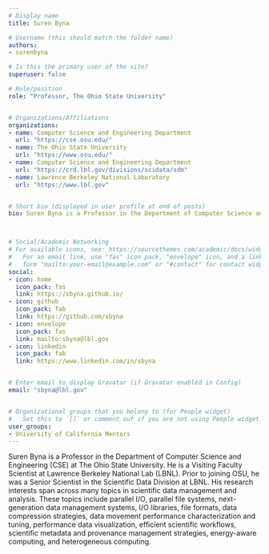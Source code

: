 ```yaml
---
# Display name
title: Suren Byna

# Username (this should match the folder name)
authors:
- surenbyna

# Is this the primary user of the site?
superuser: false

# Role/position
role: "Professor, The Ohio State University"


# Organizations/Affiliations
organizations:
- name: Computer Science and Engineering Department
  url: "https://cse.osu.edu/"
- name: The Ohio State University
  url: "https://www.osu.edu/"
- name: Computer Science and Engineering Department
  url: "https://crd.lbl.gov/divisions/scidata/sdm"
- name: Lawrence Berkeley National Laboratory
  url: "https://www.lbl.gov"


# Short bio (displayed in user profile at end of posts)
bio: Suren Byna is a Professor in the Department of Computer Science and Engineering (CSE) at The Ohio State University. He is a Visiting Faculty Scientist at Lawrence Berkeley National Lab (LBNL). Prior to joining OSU, he was a Senior Scientist in the Scientific Data Division at LBNL. His research interests are in developing and optimizing scientific data management system. 



# Social/Academic Networking
# For available icons, see: https://sourcethemes.com/academic/docs/widgets/#icons
#   For an email link, use "fas" icon pack, "envelope" icon, and a link in the
#   form "mailto:your-email@example.com" or "#contact" for contact widget.
social:
- icon: home
  icon_pack: fas
  link: https://sbyna.github.io/
- icon: github
  icon_pack: fab
  link: https://github.com/sbyna
- icon: envelope
  icon_pack: fas
  link: mailto:sbyna@lbl.gov
- icon: linkedin
  icon_pack: fab
  link: https://www.linkedin.com/in/sbyna


# Enter email to display Gravatar (if Gravatar enabled in Config)
email: "sbyna@lbl.gov"


# Organizational groups that you belong to (for People widget)
#   Set this to `[]` or comment out if you are not using People widget.
user_groups:
- University of California Mentors
---
```

Suren Byna is a Professor in the Department of Computer Science and Engineering (CSE) at The Ohio State University. He is a Visiting Faculty Scientist at Lawrence Berkeley National Lab (LBNL). Prior to joining OSU, he was a Senior Scientist in the Scientific Data Division at LBNL. His research interests span across many topics in scientific data management and analysis. These topics include parallel I/O, parallel file systems, next-generation data management systems, I/O libraries, file formats, data compression strategies, data movement performance characterization and tuning, performance data visualization, efficient scientific workflows, scientific metadata and provenance management strategies, energy-aware computing, and heterogeneous computing.
